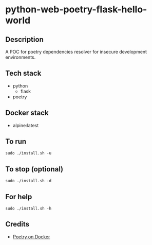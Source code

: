 # python-web-poetry-flask-hello-world

## Description
A POC for poetry dependencies resolver for insecure development environments.

## Tech stack
- python
    - flask
- poetry

## Docker stack
- alpine:latest

## To run
`sudo ./install.sh -u`

## To stop (optional)
`sudo ./install.sh -d`

## For help
`sudo ./install.sh -h`

## Credits
- [Poetry on Docker](https://stackoverflow.com/questions/53835198/integrating-python-poetry-with-docker)
